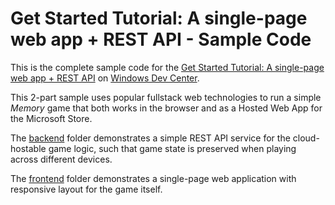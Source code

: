 # Get Started Tutorial: A single-page web app + REST API - Sample Code

This is the complete sample code for the [Get Started Tutorial: A single-page web app + REST API](https://docs.microsoft.com/en-us/windows/uwp/get-started/get-started-tutorial-fullstack-web-app) on [Windows Dev Center](https://developer.microsoft.com/en-us/windows).

This 2-part sample uses popular fullstack web technologies to run a simple *Memory* game that both works in the browser and as a Hosted Web App for the Microsoft Store.

The [backend](backend/README.md) folder demonstrates a simple REST API service for the cloud-hostable game logic, such that game state is preserved when playing across different devices.

The [frontend](frontend/README.md) folder  demonstrates a single-page web application with responsive layout for the game itself.
